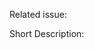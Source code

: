 <!--
This pull request template is designed to help you give needed information and to help the reviewer recieve needed information.
-->

Related issue:

Short Description:




<!--
If this is a more difficult PR, by uncommenting the line, please include the following information as it relates to what you did:

[x] I wrote tests
[x] I added javascript and it passes ESlint
-->
